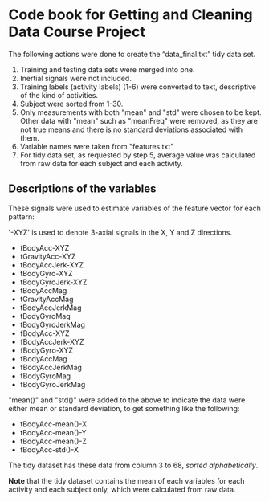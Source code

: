 # Code book for Getting and Cleaning Data Course Project

The following actions were done to create the “data_final.txt” tidy data set. 

1. Training and testing data sets were merged into one.
2. Inertial signals were not included.
3. Training labels (activity labels) (1-6) were converted to text, descriptive of the kind of activities.
4. Subject were sorted from 1-30.
5. Only measurements with both "mean" and "std" were chosen to be kept. Other data with "mean" such as "meanFreq" were removed, as they are not true means and there is no standard deviations associated with them.
6. Variable names were taken from "features.txt"
7. For tidy data set, as requested by step 5, average value was calculated from raw data for each subject and each activity.

## Descriptions of the variables

These signals were used to estimate variables of the feature vector for each pattern:  

'-XYZ' is used to denote 3-axial signals in the X, Y and Z directions.

- tBodyAcc-XYZ
- tGravityAcc-XYZ
- tBodyAccJerk-XYZ
- tBodyGyro-XYZ
- tBodyGyroJerk-XYZ
- tBodyAccMag
- tGravityAccMag
- tBodyAccJerkMag
- tBodyGyroMag
- tBodyGyroJerkMag
- fBodyAcc-XYZ
- fBodyAccJerk-XYZ
- fBodyGyro-XYZ
- fBodyAccMag
- fBodyAccJerkMag
- fBodyGyroMag
- fBodyGyroJerkMag

"mean()" and "std()" were added to the above to indicate the data were either mean or standard deviation, to get something like the following:

- tBodyAcc-mean()-X
- tBodyAcc-mean()-Y
- tBodyAcc-mean()-Z
- tBodyAcc-std()-X

The tidy dataset has these data from column 3 to 68, _sorted alphabetically_. 

__Note__ that the tidy dataset contains the mean of each variables for each activity and each subject only, which were calculated from raw data. 